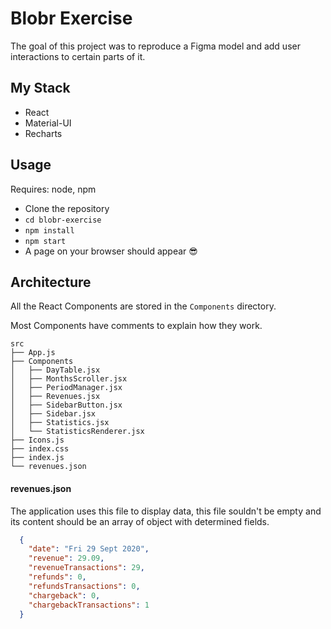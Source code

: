 # Blobr Exercise

The goal of this project was to reproduce a Figma model and add user interactions to certain parts of it.

## My Stack

* React
* Material-UI
* Recharts

## Usage

Requires: node, npm

* Clone the repository
* ```cd blobr-exercise```
* ```npm install```
* ```npm start```
* A page on your browser should appear :sunglasses:

## Architecture

All the React Components are stored in the ```Components``` directory.

Most Components have comments to explain how they work.

```
src
├── App.js
├── Components
│   ├── DayTable.jsx
│   ├── MonthsScroller.jsx
│   ├── PeriodManager.jsx
│   ├── Revenues.jsx
│   ├── SidebarButton.jsx
│   ├── Sidebar.jsx
│   ├── Statistics.jsx
│   └── StatisticsRenderer.jsx
├── Icons.js
├── index.css
├── index.js
└── revenues.json
```

#### revenues.json

The application uses this file to display data, this file souldn't be empty and its content should be an array of object with determined fields.

```json
  {
    "date": "Fri 29 Sept 2020",
    "revenue": 29.09,
    "revenueTransactions": 29,
    "refunds": 0,
    "refundsTransactions": 0,
    "chargeback": 0,
    "chargebackTransactions": 1
  }
```